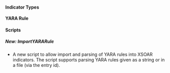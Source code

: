 
#### Indicator Types

**YARA Rule**

#### Scripts

##### New: ImportYARARule
- A new script to allow import and parsing of YARA rules into XSOAR indicators. The script supports parsing YARA rules given as a string or in a file (via the entry id).
